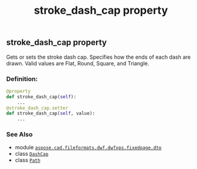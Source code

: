﻿---
title: stroke_dash_cap property
second_title: Aspose.CAD for Python via .NET API References
description: 
type: docs
weight: 240
url: /python-net/aspose.cad.fileformats.dwf.dwfxps.fixedpage.dto/path/stroke_dash_cap/
is_root: false
---

## stroke_dash_cap property


Gets or sets the stroke dash cap.
Specifies how the ends of each dash are drawn.
Valid values are Flat, Round, Square, and Triangle.
### Definition:
```python
@property
def stroke_dash_cap(self):
    ...
@stroke_dash_cap.setter
def stroke_dash_cap(self, value):
    ...
```

### See Also
* module [`aspose.cad.fileformats.dwf.dwfxps.fixedpage.dto`](../../)
* class [`DashCap`](/cad/python-net/aspose.cad.fileformats.dwf.dwfxps.fixedpage.dto/dashcap)
* class [`Path`](/cad/python-net/aspose.cad.fileformats.dwf.dwfxps.fixedpage.dto/path)
